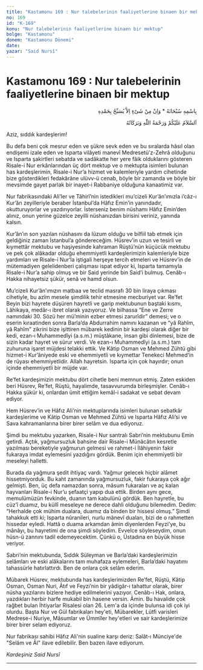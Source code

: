 ```yaml
---
title: "Kastamonu 169 : Nur talebelerinin faaliyetlerine binaen bir mektup"
no: 169
id: "K-169"
konu: "Nur talebelerinin faaliyetlerine binaen bir mektup"
bolge: "Kastamonu"
donem: "Kastamonu Dönemi"
date: 
yazar: "Said Nursî"
---
```


# Kastamonu 169 : Nur talebelerinin faaliyetlerine binaen bir mektup

<p class="arabic" dir="rtl" title="Meal: “Subhân Allah’ın adıyla” * “Hiçbir şey yoktur ki O'nu hamd ile tesbih etmesin” [İsrâ 17:44]">بِاسْمِهِ سُبْحَانَهُ * وَاِنْ مِنْ شَىْءٍ اِلاَّ يُسَبِّحُ بِحَمْدِهِ</p>

<p class="arabic" dir="rtl" title="Meal: “Allah’ın selâmı, rahmeti ve bereketleri, üzerinize olsun.”">اَلسَّلاَمُ عَلَيْكُمْ وَرَحْمَةُ اللّٰهِ وَبَرَكَاتُهُ</p>

Aziz, sıddık kardeşlerim!

Bu defa beni çok mesrur eden ve şükre sevk eden ve bu sıralarda hâsıl olan endişemi izale eden ve Isparta vilâyeti manevî Medresetü’z-Zehrâ olduğunu ve Isparta şakirtleri sebatda ve sadâkatte her yere fâik olduklarını gösteren Risale-i Nur erkânlarından üç dört mektup ve o mektupta isimleri bulunan has kardeşlerimin, Risale-i Nur’a hizmet ve kalemleriyle yardım cihetinde bize gösterdikleri fedakârâne ulüvv-ü cenab, böyle bir zamanda ve böyle bir mevsimde gayet parlak bir inayet-i Rabbaniye olduğuna kanaatimiz var.

Nur fabrikasındaki Ali’ler ve Tâhirî’nin istedikleri mu’cizeli Kur’ân’ımızla i’câz-ı Kur’ân zeyilleriyle beraber İstanbul’da Hâfız Emin’in yanındadır, okutturuyorlar ve yazdırıyorlar. İsterseniz benim nüshamı Hâfız Emin’den alınız, onun yerine güzelce zeyilli nüshanızdan birisini veriniz, yanında kalsın.

Kur’ân’ın son yazılan nüshasını da lüzum olduğu ve bilfiil tab etmek için geldiğiniz zaman İstanbul’a göndereceğim. Hüsrev’in uzun ve tesirli ve kıymettâr mektubu ve haşiyesinde kahraman Rüştü’nün küçücük mektubu ve pek çok alâkadar olduğu ehemmiyetli kardeşlerimizin kalemleriyle bize yardımları ve Risale-i Nur’la iştigali herşeye tercih etmeleri ve Hüsrev’in de mütemadiyen gelelidenberi çalışması ispat ediyor ki, Isparta tamamıyla Risale-i Nur’a sahip olmuş ve bir Said yerinde bin Said’i bulmuş. Cenâb-ı Hakka nihayetsiz şükür, senâ ve hamd olsun.

Mu’cizeli Kur’ân’ımızın matbaa ve teclid masrafı 30 bin liraya çıkması cihetiyle, bu azîm mesele şimdilik tehir etmesine mecburiyet var. Re’fet Beyin bizi hayrete düşüren hayretli ve garip mektubunun baştaki kısmı, Lâhikaya, medâr-ı ibret olarak yazıyoruz. Ve bilhassa “Ene ve Zerre namındaki 30. Sözü her mü’minin ezber etmesi zarurîdir” demesi; ve o eserin kıraatinden sonra Barla’da Abdurrahim namını kazanan ve “yâ Rahîm, yâ Rahîm” zikrini bize işittiren mübarek kedinin bir kardeşi olarak diğer bir kedi, ezan-ı Muhammedîyi (a.s.m.) müştâkane, insan gibi dinlemesi, bize de sizin kadar hayret ve sürur verdi. Ve ezan-ı Muhammedîyi (a.s.m.) tam zuhuruna işaret müjdesi telakki ettik. Ve Kâtip Osman ve Mehmed Zühtü gibi hizmet-i Kur’âniyede eski ve ehemmiyetli ve kıymettar Tenekeci Mehmed’in de rüyası ehemmiyetlidir. Allah hayretsin. Isparta için çok hayırdır; onun içinde ehemmiyetli bir müjde var.

Re’fet kardeşimizin mektubu dört cihetle beni memnun etmiş. Zaten eskiden beri Hüsrev, Re’fet, Rüştü, hayalimde, tasavvurumda birleşmişler. Cenâb-ı Hakka şükür ki, onlardan ümit ettiğim kemâl-i sadakat ve sebat devam ediyor.

Hem Hüsrev’in ve Hâfız Ali’nin mektuplarında isimleri bulunan sebatkâr kardeşlerime ve Kâtip Osman ve Mehmed Zühtü ve Isparta Hâfız Ali’si ve Sava kahramanlarına birer birer selâm ve dua ediyoruz.

Şimdi bu mektubu yazarken, Risale-i Nur santralı Sabri’nin mektubunu Emin getirdi. Açtık, yağmursuzluk bahsine dair Risale-i Münâcâtın kesretle yazılması bereketiyle yağmurun gelmesi ve rahmet-i İlâhiyenin fakir fukaraya imdat eylemesini yazdığını gördük. Benim için ehemmiyetli bir meseleyi halletti.

Burada da yağmura şedit ihtiyaç vardı. Yağmur gelecek hiçbir alâmet hissetmiyorduk. Bu kaht zamanında yağmursuzluk, fakir fukaraya çok ağır gelmişti. Ben, üç defa namazdan sonra, mâsum fukaraları ve aç kalan hayvanları Risale-i Nur’u şefaatçi yapıp dua ettik. Birden aynı gece, memulümüzün fevkinde, duanın tam kabulünü gördük. Ben hayretle, bu cüz’î duamız, bu küllî meseleye ne derece dahli olduğunu bilemedim. Dedim: “Herhalde çok mühim dualara, duamız da binden bir hissesi olmuş.” Şimdi tahakkuk etti ki; Isparta nûranileri, nurlu mânevî duaları, bizi de o rahmetten hissedar eyledi. Hattâ o duama arkamdan âmin diyenlerden Feyzi’ye, bu mânâyı, bu hayretimi de ona şimdi söyledim. Evvelce söyleseydim, onun hüsn-ü zannını tadil edemeyecektim. Çünkü o, Üstadına en büyük hisse veriyor.

Sabri’nin mektubunda, Sıddık Süleyman ve Barla’daki kardeşlerimizin selâmları ve eski alâkalarını tam muhafaza eylemeleri, Barla’daki hayatımı tahassürle hatırlattırdı. Ben de onlara çok selâm ederim.

Mübarek Hüsrev, mektubunda has kardeşlerimizden Re’fet, Rüştü, Kâtip Osman, Osman Nuri, Âtıf ve Feyzi’nin bir yâdigâr-ı tahattur olarak, birer nüsha yazılarını bizlere hediye edilmelerini yazıyor. Cenâb-ı Hak, onlara, yazdıkları herbir harfe mukabil bin hasene versin. Âmin. Bu havalide çok rağbet bulan İhtiyarlar Risalesi olan 26. Lem'a da içinde bulunsa idi çok iyi olurdu. Başta Nur ve Gül fabrikaları hey'eti, Mübarekler, Lütfi varisleri Medrese-i Nuriye, Mâsumlar ve Ümmîler hey'etleri ve sair kardeşlerimize birer birer selam ediyoruz.

Nur fabrikası sahibi Hâfız Ali'nin sualine karşı deriz: Salât-ı Münciye'de "Selâm ve Âl" ilave edilebilir. Ben bazen ilave ediyorum.

*Kardeşiniz*
*Said Nursî*

***
